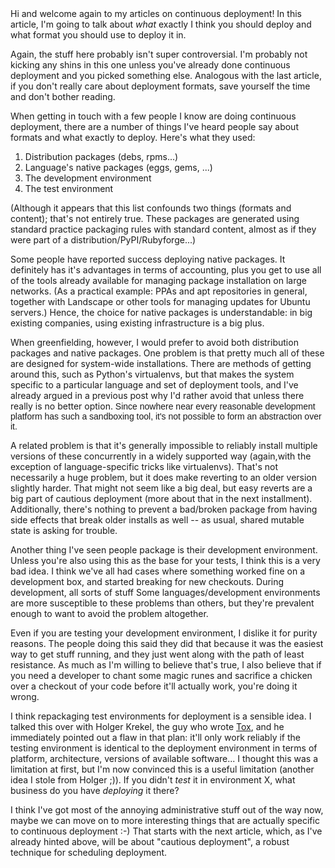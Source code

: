<!--
.. title: Designing a continuous deployment system: deployment formats and content
.. date: 2010/09/30 13:37
.. slug: designing-a-continuous-deployment-system-deployment-formats-and-content
.. link:
.. description:
.. tags: 
-->

<div>Hi and welcome again to my articles on continuous deployment! In this article, I&#39;m going to talk about <i>what</i> exactly I think you should deploy and what format you should use to deploy it in.</div><p /> <div>Again, the stuff here probably isn&#39;t super controversial. I&#39;m probably not kicking any shins in this one unless you&#39;ve already done continuous deployment and you picked something else. Analogous with the last article, if you don&#39;t really care about deployment formats, save yourself the time and don&#39;t bother reading.</div> <p /><div>When getting in touch with a few people I know are doing continuous deployment, there are a number of things I&#39;ve heard people say about formats and what exactly to deploy. Here&#39;s what they used:</div> <div><ol><li>Distribution packages (debs, rpms...)</li><li>Language&#39;s native packages (eggs, gems, ...)</li><li>The development environment</li><li>The test environment</li></ol></div><div>(Although it appears that this list confounds two things (formats and content); that&#39;s not entirely true. These packages are generated using standard practice packaging rules with standard content, almost as if they were part of a distribution/PyPI/Rubyforge...)</div> <p /><div>Some people have reported success deploying native packages. It definitely has it&#39;s advantages in terms of accounting, plus you get to use all of the tools already available for managing package installation on large networks. (As a practical example: PPAs and apt repositories in general, together with Landscape or other tools for managing updates for Ubuntu servers.) Hence, the choice for native packages is understandable: in big existing companies, using existing infrastructure is a big plus.</div> <p /><div>When greenfielding, however, I would prefer to avoid both distribution packages and native packages. One problem is that pretty much all of these are designed for system-wide installations. There are methods of getting around this, such as Python&#39;s virtualenvs, but that makes the system specific to a particular language and set of deployment tools, and I&#39;ve already argued in a previous post why I&#39;d rather avoid that unless there really is no better option.<span style="font-family: arial, helvetica, sans-serif;"> Since nowhere near every reasonable development platform has such a sandboxing tool, it&#39;s not possible to form an abstraction over it.</span></div> <p /><div>A related problem is that it&#39;s generally impossible to reliably install multiple versions of these concurrently in a widely supported way (again,with the exception of language-specific tricks like virtualenvs). That&#39;s not necessarily a huge problem, but it does make reverting to an older version slightly harder. That might not seem like a big deal, but easy reverts are a big part of cautious deployment (more about that in the next installment). Additionally, there&#39;s nothing to prevent a bad/broken package from having side effects that break older installs as well -- as usual, shared mutable state is asking for trouble.</div> <p /><div>Another thing I&#39;ve seen people package is their development environment. Unless you&#39;re also using this as the base for your tests, I think this is a very bad idea. I think we&#39;ve all had cases where something worked fine on a development box, and started breaking for new checkouts. During development, all sorts of stuff Some languages/development environments are more susceptible to these problems than others, but they&#39;re prevalent enough to want to avoid the problem altogether.</div> <p /><div>Even if you are testing your development environment, I dislike it for purity reasons. The people doing this said they did that because it was the easiest way to get stuff running, and they just went along with the path of least resistance. As much as I&#39;m willing to believe that&#39;s true, I also believe that if you need a developer to chant some magic runes and sacrifice a chicken over a checkout of your code before it&#39;ll actually work, you&#39;re doing it wrong.</div> <p />I think repackaging test environments for deployment is a sensible idea. I talked this over with Holger Krekel, the guy who wrote <a href="http://codespeak.net/tox/" target="_blank">Tox</a>, and he immediately pointed out a flaw in that plan: it&#39;ll only work reliably if the testing environment is identical to the deployment environment in terms of platform, architecture, versions of available software... I thought this was a limitation at first, but I&#39;m now convinced this is a useful limitation (another idea I stole from Holger ;)). If you didn&#39;t <i>test</i> it in environment X, what business do you have <i>deploying</i> it there? <p /><div>I think I&#39;ve got most of the annoying administrative stuff out of the way now, maybe we can move on to more interesting things that are actually specific to continuous deployment :-) That starts with the next article, which, as I&#39;ve already hinted above, will be about &quot;cautious deployment&quot;, a robust technique for scheduling deployment.</div>
